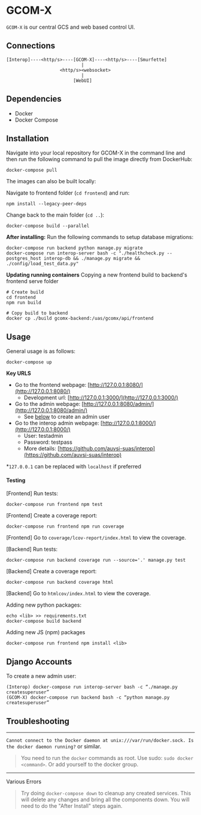 # GCOM-X
`GCOM-X` is our central GCS and web based control UI.


## Connections
```
[Interop]----<http/s>----[GCOM-X]----<http/s>----[Smurfette]
                            |
                    <http/s><websocket>
                            |
                         [WebUI]
```


## Dependencies
- Docker
- Docker Compose


## Installation
Navigate into your local repository for GCOM-X in the command line and then run the following command to pull the image directly from DockerHub:
```
docker-compose pull
```

The images can also be built locally:

Navigate to frontend folder (`cd frontend`) and run:
```
npm install --legacy-peer-deps
```

Change back to the main folder (`cd ..`):
```
docker-compose build --parallel
```

**After installing:** Run the following commands to setup database migrations:
```
docker-compose run backend python manage.py migrate
docker-compose run interop-server bash -c "./healthcheck.py --postgres_host interop-db && ./manage.py migrate && ./config/load_test_data.py"
```

**Updating running containers**
Copying a new frontend build to backend's frontend serve folder
```
# Create build
cd frontend
npm run build

# Copy build to backend
docker cp ./build gcomx-backend:/uas/gcomx/api/frontend
```

## Usage
General usage is as follows:
```
docker-compose up
```

**Key URLS**
- Go to the frontend webpage: [http://127.0.0.1:8080/](http://127.0.0.1:8080/)
    - Development url: [http://127.0.0.1:3000/](http://127.0.0.1:3000/)
- Go to the admin webpage: [http://127.0.0.1:8080/admin/](http://127.0.0.1:8080/admin/)
    - See [below](#django-accounts) to create an admin user
- Go to the interop admin webpage: [http://127.0.0.1:8000/](http://127.0.0.1:8000/)
    - User: testadmin
    - Password: testpass
    - More details: [https://github.com/auvsi-suas/interop](https://github.com/auvsi-suas/interop)

*`127.0.0.1` can be replaced with `localhost` if preferred


#### Testing
[Frontend] Run tests:
```
docker-compose run frontend npm test
```

[Frontend] Create a coverage report:
```
docker-compose run frontend npm run coverage
```

[Frontend] Go to `coverage/lcov-report/index.html` to view the coverage.

[Backend] Run tests:
```
docker-compose run backend coverage run --source='.' manage.py test
```

[Backend] Create a coverage report:
```
docker-compose run backend coverage html
```

[Backend] Go to `htmlcov/index.html` to view the coverage.

Adding new python packages:
```
echo <lib> >> requirements.txt
docker-compose build backend
```

Adding new JS (npm) packages
```
docker-compose run frontend npm install <lib>
```

## Django Accounts
To create a new admin user:
```
(Interop) docker-compose run interop-server bash -c “./manage.py createsuperuser”
(GCOM-X) docker-compose run backend bash -c “python manage.py createsuperuser”
```

## Troubleshooting
----
`Cannot connect to the Docker daemon at unix:///var/run/docker.sock. Is the docker daemon running?` or similar.
> You need to run the `docker` commands as root. Use sudo: `sudo docker <command>`. Or add yourself to the docker group.

----
Various Errors
> Try doing `docker-compose down` to cleanup any created services. This will delete any changes and bring all the components down.
> You will need to do the "After Install" steps again.